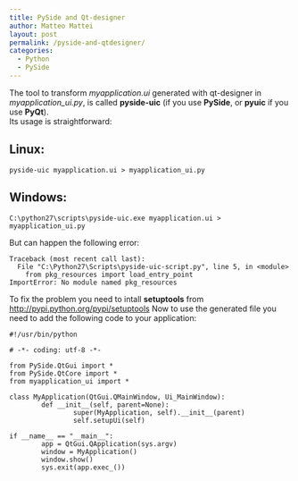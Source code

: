 ```yaml
---
title: PySide and Qt-designer
author: Matteo Mattei
layout: post
permalink: /pyside-and-qtdesigner/
categories:
  - Python
  - PySide
---
```

The tool to transform *myapplication.ui* generated with qt-designer in *myapplication_ui.py*, is called **pyside-uic** (if you use **PySide**, or **pyuic** if you use **PyQt**).  
Its usage is straightforward:

Linux:
------

```
pyside-uic myapplication.ui > myapplication_ui.py
```

Windows:
--------

```
C:\python27\scripts\pyside-uic.exe myapplication.ui > myapplication_ui.py
```

But can happen the following error:

```
Traceback (most recent call last):
  File "C:\Python27\Scripts\pyside-uic-script.py", line 5, in <module>
    from pkg_resources import load_entry_point
ImportError: No module named pkg_resources
```

To fix the problem you need to intall **setuptools** from http://pypi.python.org/pypi/setuptools
Now to use the generated file you need to add the following code to your application:

```
#!/usr/bin/python

# -*- coding: utf-8 -*-

from PySide.QtGui import *
from PySide.QtCore import *
from myapplication_ui import *

class MyApplication(QtGui.QMainWindow, Ui_MainWindow):
        def __init__(self, parent=None):
                super(MyApplication, self).__init__(parent)
                self.setupUi(self)

if __name__ == "__main__":
        app = QtGui.QApplication(sys.argv)
        window = MyApplication()
        window.show()
        sys.exit(app.exec_())
```